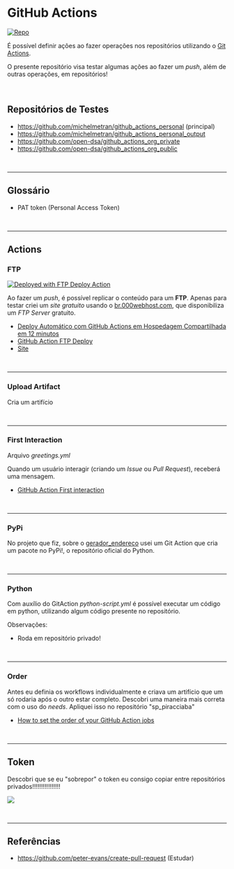 # GitHub Actions

[![Repo](https://img.shields.io/badge/GitHub-repo-blue?logo=github&logoColor=f5f5f5)](https://github.com/michelmetran/github_actions_personal)

É possível definir ações ao fazer operações nos repositórios utilizando o [Git Actions](https://github.com/marketplace?type=actions).

O presente repositório visa testar algumas ações ao fazer um _push_, além de outras operações, em repositórios!




<br>

## Repositórios de Testes

- https://github.com/michelmetran/github_actions_personal (principal)
- https://github.com/michelmetran/github_actions_personal_output
- https://github.com/open-dsa/github_actions_org_private
- https://github.com/open-dsa/github_actions_org_public

<br>

---

## Glossário

- PAT token (Personal Access Token)

<br>

---

## Actions

### FTP

[<img alt="Deployed with FTP Deploy Action" src="https://img.shields.io/badge/Deployed With-FTP DEPLOY ACTION-%3CCOLOR%3E?style=for-the-badge&color=2b9348">](https://github.com/SamKirkland/FTP-Deploy-Action)

Ao fazer um _push_, é possível replicar o conteúdo para um **FTP**. Apenas para testar criei um _site gratuito_ usando o [br.000webhost.com](https://br.000webhost.com/), que disponibiliza um _FTP Server_ gratuito.

- [Deploy Automático com GitHub Actions em Hospedagem Compartilhada em 12 minutos](https://www.youtube.com/watch?v=3cLbh-k2qKk)
- [GitHub Action FTP Deploy](https://github.com/marketplace/actions/ftp-deploy)
- [Site](https://djangotestmiche.000webhostapp.com/)

<br>

---

### Upload Artifact

Cria um artifício

<br>

---

### First Interaction

Arquivo _greetings.yml_

Quando um usuário interagir (criando um _Issue_ ou _Pull Request_), receberá uma mensagem.

- [GitHub Action First interaction](https://github.com/marketplace/actions/first-interaction)

<br>

---

### PyPi

No projeto que fiz, sobre o [gerador_endereco](https://github.com/open-dsa/gerador_endereco) usei um Git Action que cria um pacote no PyPi!, o repositório oficial do Python.

<br>

---

### Python

Com auxílio do GitAction _python-script.yml_ é possível executar um código em python, utilizando algum código presente no repositório.

Observações:

- Roda em repositório privado!

<br>

---

### Order

Antes eu definia os workflows individualmente e criava um artifício que um só rodaria após o outro estar completo.
Descobri uma maneira mais correta com o uso do _needs_. Apliquei isso no repositório "sp_piracciaba"

- [How to set the order of your GitHub Action jobs](https://www.youtube.com/watch?v=JNqButrPjcE)

<br>

---

## Token

Descobri que se eu "sobrepor" o token eu consigo copiar entre repositórios privados!!!!!!!!!!!!!!!!

![](https://i.imgur.com/itPNspB.png)

<br>

---

## Referências

- https://github.com/peter-evans/create-pull-request (Estudar)
